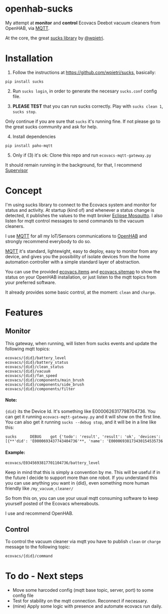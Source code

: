 # openhab-sucks

My attempt at **monitor** and **control** Ecovacs Deebot vacuum cleaners from OpenHAB, via [MQTT](http://mqtt.org/).

At the core, the great [sucks library](https://github.com/wpietri/sucks) by [@wpietri](https://github.com/wpietri).

# Installation

1. Follow the instructions at https://github.com/wpietri/sucks, basically:

`pip install sucks`

2. Run ```sucks login```, in order to generate the necesary ```sucks.conf``` config file.

3. **PLEASE TEST** that you can run sucks correctly. Play with ```sucks clean 1```, ```sucks stop```. 

Only continue if you are sure that `sucks` it's running fine. If not please go to the great sucks community and ask for help.

4. Install dependencies

```pip install paho-mqtt```

5. Only if (3) it's ok: Clone this repo and run `ecovacs-mqtt-gateway.py`

It should remain running in the background, for that, I recommend [Supervisor](http://supervisord.org/)

# Concept

I'm using sucks library to connect to the Ecovacs system and monitor for status and activity. At startup (kind of) and whenever a status change is detected, it publishes the values to the mqtt broker [Eclipse Mosquitto](https://mosquitto.org/). I also listen for mqtt control messages to send commands to the vacuum cleaners.

I use [MQTT](http://mqtt.org/) for all my IoT/Sensors communications to [OpenHAB](https://www.openhab.org/) and strongly recommend everybody to do so. 

[MQTT](http://mqtt.org/) it's standard, lightewight, easy to deploy, easy to monitor from any device, and gives you the possibility of isolate devices from the home automation controller with a simple standard layer of abstraction. 

You can use the provided [ecovacs.items](https://github.com/guillebot/openhab-sucks/blob/master/openhab/ecovacs.items) and [ecovacs.sitemap](https://github.com/guillebot/openhab-sucks/blob/master/openhab/ecovacs.sitemap) to show the status on your OpenHAB installation, or just listen to the mqtt topics from your preferred software.

It already provides some basic control, at the moment: `clean` and `charge`.

# Features

## Monitor

This gateway, when running, will listen from sucks events and update the following mqtt topics:

```
ecovacs/{did}/battery_level
ecovacs/{did}/battery_status
ecovacs/{did}/clean_status
ecovacs/{did}/vacuum
ecovacs/{did}/fan_speed
ecovacs/{did}/components/main_brush
ecovacs/{did}/components/side_brush
ecovacs/{did}/components/filter
```

#### Note:
`{did}` its the Device Id. It's something like E0000626317798704736. You can get it running `ecovacs-mqtt-gateway.py` and it will show on the first line. You can also get it running `sucks --debug stop`, and it will be in a line like this:

`sucks      DEBUG    got {'todo': 'result', 'result': 'ok', 'devices': [{**'did': 'E0000693437743404736'**, 'name': 'E00006938173430154535736`

#### Example:

`ecovacs/E0345693817701104736/battery_level`

Keep in mind that this is simply a convention by me. This will be useful if in the future I decide to support more than one robot. If you understand this you can use anything you want in {did}, even something more human friendly like `/my_vacuum_cleaner/`

So from this on, you can use your usual mqtt consuming software to keep yourself posted of the Ecovacs whereabouts.

I use and recommend OpenHAB.

## Control

To control the vacuum cleaner via mqtt you have to publish `clean` or `charge` message to the following topic:

`ecovacs/{did}/command`

# To do - Next steps

- Move some harcoded config (mqtt base topic, server, port) to some config file 
- Test for stability on the mqtt connection. Reconnect if necessary.
- (mine) Apply some logic with presence and automate ecovacs run daily.
